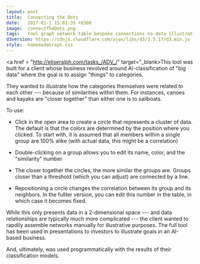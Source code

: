 ```yaml
---
layout: post
title:  Connecting the Dots
date:   2017-01-1 15:01:35 +0300
image:  connectTheDots.png
tags:   tool graph network table bespoke connections no-data illustration
d3version: https://cdnjs.cloudflare.com/ajax/libs/d3/3.5.17/d3.min.js
style:  homemadeGraph.css
---
```


<a href = "http://eliseralph.com/tasks_/ADV_/" target="_blank>This tool</a> was built for a client whose business revolved around AI-classification of "big data" where the goal is to assign "things" to categories. 

They wanted to illustrate how the categories themselves were related to each other --- because of similarities within them. 
For instances, canoes and kayaks are "closer together" than either one is to sailboats.
    

To use:
- Click in the open area to create a circle that represents a cluster of data. The default is that the colors are determined by the position where you clicked.  To start with, it is assumed that all members within a single group are 100% alike (with actual data, this might be a correlation)

- Double-clicking on a group allows you to edit its name, color, and the "similarity" number 

- The closer together the circles, the more similar the groups are. Groups closer than a threshold (which you can adjust) are connected by a line.
             
- Repositioning a circle changes the correlation between its group and its neighbors. In the fullter version, you can edit this number in the table, in which case it becomes fixed.

While this only presents data in a 2-dimensional space --- and data relationships are typically much more complicated --- the client wanted to rapdily assemble networks manually for illustrative purposes. The full tool has been used in presentations to investors to illustrate goals in an AI-based business.

And, ultimately, was used programmatically with the results of their classification models.
    
    
